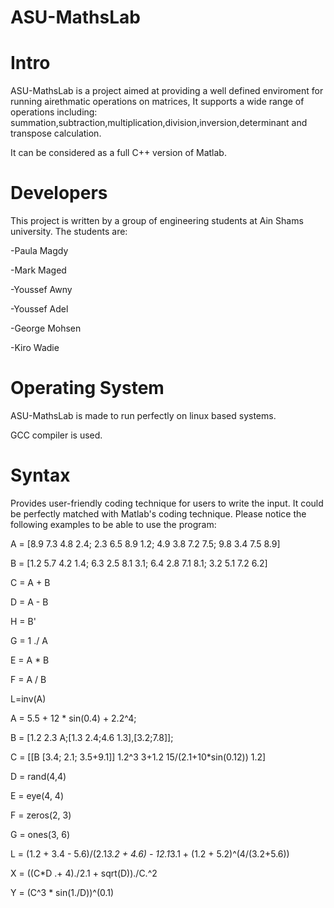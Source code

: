 # ASU-MathsLab
**Intro**
==========
ASU-MathsLab is a project aimed at providing a well defined enviroment for running airethmatic operations on matrices,
It supports a wide range of operations including: summation,subtraction,multiplication,division,inversion,determinant and transpose calculation.

It can be considered as a full C++ version of Matlab.

**Developers**
===============
This project is written by a group of engineering students at Ain Shams university.
The students are:

-Paula Magdy

-Mark Maged

-Youssef Awny

-Youssef Adel

-George Mohsen

-Kiro Wadie


**Operating System**
=======================
ASU-MathsLab is made to run perfectly on linux based systems.

GCC compiler is used.


**Syntax**
=============

Provides user-friendly coding technique for users to write the input. It could be perfectly matched with Matlab's coding technique.
Please notice the following examples to be able to use the program:

  A = [8.9 7.3 4.8 2.4; 2.3 6.5 8.9 1.2; 4.9 3.8 7.2 7.5; 9.8 3.4 7.5 8.9]
  
B = [1.2 5.7 4.2 1.4; 6.3 2.5 8.1 3.1; 6.4 2.8 7.1 8.1; 3.2 5.1 7.2 6.2]

C = A + B

D = A - B

H = B'

G = 1 ./ A

E = A * B

F = A / B

L=inv(A)

  A = 5.5 + 12 * sin(0.4) + 2.2^4;
  
  B = [1.2 2.3 A;[1.3 2.4;4.6 1.3],[3.2;7.8]];
  
  C = [[B [3.4; 2.1; 3.5+9.1]] 
     1.2^3 3+1.2 15/(2.1+10*sin(0.12))  1.2]
     
  D = rand(4,4)
  
  E = eye(4, 4)
  
  F = zeros(2, 3)
  
  G = ones(3, 6)
  
L = (1.2 + 3.4 - 5.6)/(2.1*3.2 + 4.6) - 12.1*3.1 + (1.2 + 5.2)^(4/(3.2+5.6))

X = ((C*D .+ 4)./2.1 + sqrt(D))./C.^2

Y = (C^3 * sin(1./D))^(0.1)











